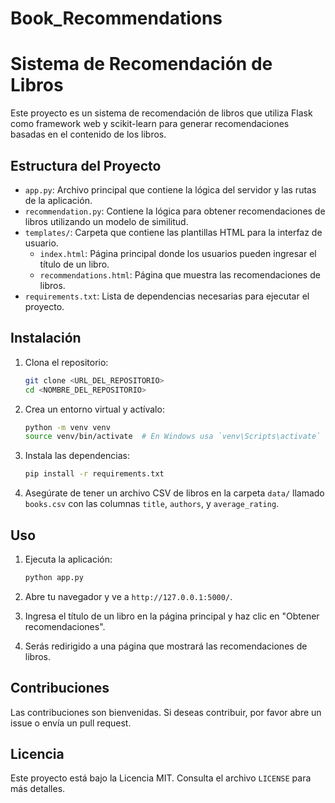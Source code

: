 # Book_Recommendations
# Sistema de Recomendación de Libros

Este proyecto es un sistema de recomendación de libros que utiliza Flask como framework web y scikit-learn para generar recomendaciones basadas en el contenido de los libros.

## Estructura del Proyecto

- `app.py`: Archivo principal que contiene la lógica del servidor y las rutas de la aplicación.
- `recommendation.py`: Contiene la lógica para obtener recomendaciones de libros utilizando un modelo de similitud.
- `templates/`: Carpeta que contiene las plantillas HTML para la interfaz de usuario.
  - `index.html`: Página principal donde los usuarios pueden ingresar el título de un libro.
  - `recommendations.html`: Página que muestra las recomendaciones de libros.
- `requirements.txt`: Lista de dependencias necesarias para ejecutar el proyecto.

## Instalación

1. Clona el repositorio:
   ```bash
   git clone <URL_DEL_REPOSITORIO>
   cd <NOMBRE_DEL_REPOSITORIO>
   ```

2. Crea un entorno virtual y actívalo:
   ```bash
   python -m venv venv
   source venv/bin/activate  # En Windows usa `venv\Scripts\activate`
   ```

3. Instala las dependencias:
   ```bash
   pip install -r requirements.txt
   ```

4. Asegúrate de tener un archivo CSV de libros en la carpeta `data/` llamado `books.csv` con las columnas `title`, `authors`, y `average_rating`.

## Uso

1. Ejecuta la aplicación:
   ```bash
   python app.py
   ```

2. Abre tu navegador y ve a `http://127.0.0.1:5000/`.

3. Ingresa el título de un libro en la página principal y haz clic en "Obtener recomendaciones".

4. Serás redirigido a una página que mostrará las recomendaciones de libros.

## Contribuciones

Las contribuciones son bienvenidas. Si deseas contribuir, por favor abre un issue o envía un pull request.

## Licencia

Este proyecto está bajo la Licencia MIT. Consulta el archivo `LICENSE` para más detalles.
